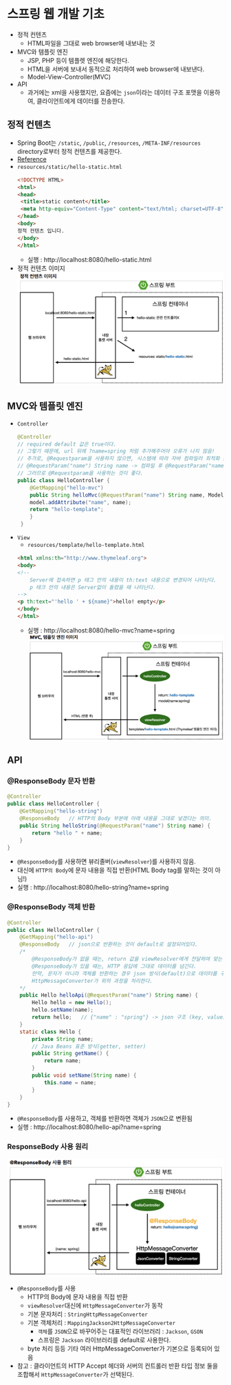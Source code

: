 # 스프링 웹 개발 기초
- 정적 컨텐츠
    - HTML파일을 그대로 web browser에 내보내는 것
- MVC와 템플릿 엔진
    - JSP, PHP 등이 템플렛 엔진에 해당한다.
    - HTML을 서버에 보내서 동적으로 처리하여 web browser에 내보낸다.
    - Model-View-Controller(MVC)
- API
    - 과거에는 xml을 사용했지만, 요즘에는 `json`이라는 데이터 구조 포맷을 이용하여, 클라이언트에게 데이터를 전송한다.

## 정적 컨텐츠
- Spring Boot는 `/static`, `/public`, `/resources`, `/META-INF/resources` directory로부터 정적 컨텐츠를 제공한다.
- [Reference](https://docs.spring.io/spring-boot/docs/2.3.1.RELEASE/reference/html/spring-boot-features.html#boot-features-spring-mvc-static-content)
- `resources/static/hello-static.html`
    ```html
    <!DOCTYPE HTML>
    <html>
    <head>
     <title>static content</title>
     <meta http-equiv="Content-Type" content="text/html; charset=UTF-8" />
    </head>
    <body>
    정적 컨텐츠 입니다.
    </body>
    </html>
    ```
    - 실행 : http://localhost:8080/hello-static.html
- 정적 컨텐츠 이미지<br>
![](imgs/1.PNG)

## MVC와 템플릿 엔진
- `Controller`
    ```java
    @Controller
    // required default 값은 true이다.
    // 그렇기 때문에, url 뒤에 ?name=spring 처럼 추가해주어야 오류가 나지 않음!
    // 추가로, @Requestparam을 사용하지 않으면, 시스템에 따라 자바 컴파일러 최적화 옵션에 의해 컴파일 시점에 name 이라는 변수가 사라지기 때문에, 받을 수가 없게 된다.
    // @RequestParam("name") String name -> 컴파일 후 @RequestParam("name") String x01
    // 그러므로 @Requestparam을 사용하는 것이 좋다.
    public class HelloController {
        @GetMapping("hello-mvc")
        public String helloMvc(@RequestParam("name") String name, Model model) {
        model.addAttribute("name", name);
        return "hello-template";
        }
     }
    ```
- `View`
    - `resources/template/hello-template.html`
    ```html
    <html xmlns:th="http://www.thymeleaf.org">
    <body>
    <!--
        Server에 접속하면 p 태그 안의 내용이 th:text 내용으로 변경되어 나타난다.
        p 태크 안의 내용은 Server없이 돌렸을 때 나타난다.
    -->
    <p th:text="'hello ' + ${name}">hello! empty</p>
    </body>
    </html>
    ```
    - 실행 : http://localhost:8080/hello-mvc?name=spring
![](imgs/2.PNG)

## API
### @ResponseBody 문자 반환
```java
@Controller
public class HelloController { 
    @GetMapping("hello-string")
    @ResponseBody   // HTTP의 Body 부분에 아래 내용을 그대로 넣겠다는 의미.
    public String helloString(@RequestParam("name") String name) {
        return "hello " + name; 
    }
}
```
- `@ResponseBody`를 사용하면 뷰리졸버(`viewResolver`)를 사용하지 않음.
- 대신에 `HTTP의 Body`에 문자 내용을 직접 반환(HTML Body tag를 말하는 것이 아님!)
- 실행 : http://localhost:8080/hello-string?name=spring

### @ResponseBody 객체 반환
```java
@Controller
public class HelloController {
    @GetMapping("hello-api")
    @ResponseBody   // json으로 반환하는 것이 default로 설정되어있다.
    /*
        @ResponseBody가 없을 때는, return 값을 viewResolver에게 전달하여 맞는 template을 찾아서 반환한다.
        @ResponseBody가 있을 때는, HTTP 응답에 그대로 데이터를 넘긴다.
        만약, 문자가 아니라 객체를 반환하는 경우 json 방식(default)으로 데이터를 구성해서 HTTP 응답에 반환한다.
        HttpMessageConverter가 위의 과정을 처리한다.
    */
    public Hello helloApi(@RequestParam("name") String name) {
        Hello hello = new Hello();
        hello.setName(name);
        return hello;   // {"name" : "spring"} -> json 구조 (key, value)
    }
    static class Hello {
        private String name;
        // Java Beans 표준 방식(getter, setter)
        public String getName() {
            return name;
        }
        public void setName(String name) {
            this.name = name;
        }
    }
}
```
- `@ResponseBody`를 사용하고, 객체를 반환하면 객체가 `JSON`으로 변환됨
- 실행 : http://localhost:8080/hello-api?name=spring

### ResponseBody 사용 원리
![](imgs/3.PNG)
- `@ResponseBody`를 사용
    - HTTP의 Body에 문자 내용을 직접 반환
    - `viewResolver`대신에 `HttpMessageConverter`가 동작
    - 기본 문자처리 : `StringHttpMessageConverter`
    - 기본 객체처리 : `MappingJackson2HttpMessageConverter`
        - `객체`를 `JSON`으로 바꾸어주는 대표적인 라이브러리 : `Jackson`, `GSON`
        - 스프링은 `Jackson` 라이브러리를 default로 사용한다.
    - byte 처리 등등 기타 여러 HttpMessageConverter가 기본으로 등록되어 있음
- 참고 : 클라이언트의 HTTP Accept 헤더와 서버의 컨트롤러 반환 타입 정보 둘을 조합해서 `HttpMessageConverter`가 선택된다.